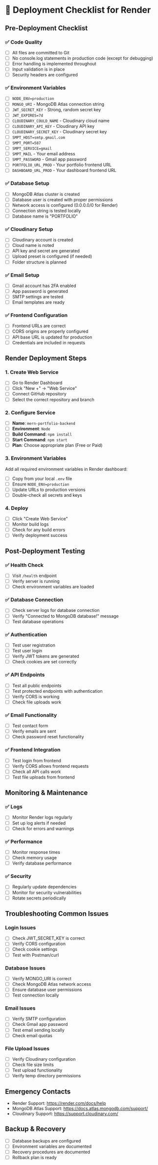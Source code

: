 # 🚀 Deployment Checklist for Render

## Pre-Deployment Checklist

### ✅ Code Quality
- [ ] All files are committed to Git
- [ ] No console.log statements in production code (except for debugging)
- [ ] Error handling is implemented throughout
- [ ] Input validation is in place
- [ ] Security headers are configured

### ✅ Environment Variables
- [ ] `NODE_ENV=production`
- [ ] `MONGO_URI` - MongoDB Atlas connection string
- [ ] `JWT_SECRET_KEY` - Strong, random secret key
- [ ] `JWT_EXPIRES=7d`
- [ ] `CLOUDINARY_COULD_NAME` - Cloudinary cloud name
- [ ] `CLOUDINARY_API_KEY` - Cloudinary API key
- [ ] `CLOUDINARY_SECRET_KEY` - Cloudinary secret key
- [ ] `SMPT_HOST=smtp.gmail.com`
- [ ] `SMPT_PORT=587`
- [ ] `SMPT_SERVICE=gmail`
- [ ] `SMPT_MAIL` - Your email address
- [ ] `SMPT_PASSWORD` - Gmail app password
- [ ] `PORTFOLIO_URL_PROD` - Your portfolio frontend URL
- [ ] `DASHBOARD_URL_PROD` - Your dashboard frontend URL

### ✅ Database Setup
- [ ] MongoDB Atlas cluster is created
- [ ] Database user is created with proper permissions
- [ ] Network access is configured (0.0.0.0/0 for Render)
- [ ] Connection string is tested locally
- [ ] Database name is "PORTFOLIO"

### ✅ Cloudinary Setup
- [ ] Cloudinary account is created
- [ ] Cloud name is noted
- [ ] API key and secret are generated
- [ ] Upload preset is configured (if needed)
- [ ] Folder structure is planned

### ✅ Email Setup
- [ ] Gmail account has 2FA enabled
- [ ] App password is generated
- [ ] SMTP settings are tested
- [ ] Email templates are ready

### ✅ Frontend Configuration
- [ ] Frontend URLs are correct
- [ ] CORS origins are properly configured
- [ ] API base URL is updated for production
- [ ] Credentials are included in requests

## Render Deployment Steps

### 1. Create Web Service
- [ ] Go to Render Dashboard
- [ ] Click "New +" → "Web Service"
- [ ] Connect GitHub repository
- [ ] Select the correct repository and branch

### 2. Configure Service
- [ ] **Name**: `mern-portfolio-backend`
- [ ] **Environment**: `Node`
- [ ] **Build Command**: `npm install`
- [ ] **Start Command**: `npm start`
- [ ] **Plan**: Choose appropriate plan (Free or Paid)

### 3. Environment Variables
Add all required environment variables in Render dashboard:
- [ ] Copy from your local `.env` file
- [ ] Ensure `NODE_ENV=production`
- [ ] Update URLs to production versions
- [ ] Double-check all secrets and keys

### 4. Deploy
- [ ] Click "Create Web Service"
- [ ] Monitor build logs
- [ ] Check for any build errors
- [ ] Verify deployment success

## Post-Deployment Testing

### ✅ Health Check
- [ ] Visit `/health` endpoint
- [ ] Verify server is running
- [ ] Check environment variables are loaded

### ✅ Database Connection
- [ ] Check server logs for database connection
- [ ] Verify "Connected to MongoDB database!" message
- [ ] Test database operations

### ✅ Authentication
- [ ] Test user registration
- [ ] Test user login
- [ ] Verify JWT tokens are generated
- [ ] Check cookies are set correctly

### ✅ API Endpoints
- [ ] Test all public endpoints
- [ ] Test protected endpoints with authentication
- [ ] Verify CORS is working
- [ ] Check file uploads work

### ✅ Email Functionality
- [ ] Test contact form
- [ ] Verify emails are sent
- [ ] Check password reset functionality

### ✅ Frontend Integration
- [ ] Test login from frontend
- [ ] Verify CORS allows frontend requests
- [ ] Check all API calls work
- [ ] Test file uploads from frontend

## Monitoring & Maintenance

### ✅ Logs
- [ ] Monitor Render logs regularly
- [ ] Set up log alerts if needed
- [ ] Check for errors and warnings

### ✅ Performance
- [ ] Monitor response times
- [ ] Check memory usage
- [ ] Verify database performance

### ✅ Security
- [ ] Regularly update dependencies
- [ ] Monitor for security vulnerabilities
- [ ] Rotate secrets periodically

## Troubleshooting Common Issues

### Login Issues
- [ ] Check JWT_SECRET_KEY is correct
- [ ] Verify CORS configuration
- [ ] Check cookie settings
- [ ] Test with Postman/curl

### Database Issues
- [ ] Verify MONGO_URI is correct
- [ ] Check MongoDB Atlas network access
- [ ] Ensure database user permissions
- [ ] Test connection locally

### Email Issues
- [ ] Verify SMTP configuration
- [ ] Check Gmail app password
- [ ] Test email sending locally
- [ ] Check email quotas

### File Upload Issues
- [ ] Verify Cloudinary configuration
- [ ] Check file size limits
- [ ] Test upload functionality
- [ ] Verify temp directory permissions

## Emergency Contacts
- Render Support: https://render.com/docs/help
- MongoDB Atlas Support: https://docs.atlas.mongodb.com/support/
- Cloudinary Support: https://support.cloudinary.com/

## Backup & Recovery
- [ ] Database backups are configured
- [ ] Environment variables are documented
- [ ] Recovery procedures are documented
- [ ] Rollback plan is ready 